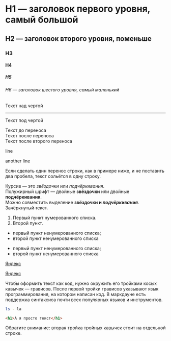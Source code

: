 # H1 — заголовок первого уровня, самый большой
## H2 — заголовок второго уровня, поменьше
### H3
#### H4
##### H5
###### H6 — заголовок шестого уровня, самый маленький

Текст над чертой

---

Текст под чертой 

Текст до переноса  
Текст после переноса <br>
Текст после второго переноса 

line

another line  

Если сделать один перенос строки, как в примере ниже, и не поставить два пробела, текст сольётся в одну строку.

Курсив — это *звёздочки* или _подчёркивания_.  
Полужирный шрифт — двойные **звёздочки** или двойные __подчёркивания__.  
Можно совместить выделение **звёздочки и _подчёркивания_**.  
~~Зачёркнутый текст.~~ 

1. Первый пункт нумерованного списка.
2. Второй пункт. 

* первый пункт ненумерованного списка;
* второй пункт ненумерованного списка

- первый пункт ненумерованного списка;
- второй пункт ненумерованного списка

[Яндекс](https://www.yandex.ru) 

[Яндекс](https://www.yandex.ru "Я Yandex!") 

Чтобы оформить текст как код, нужно окружить его тройками косых кавычек — грависов. После первой тройки грависов указывают язык программирования, на котором написан код. В маркдауне есть поддержка синтаксиса почти всех популярных языков и инструментов.  
```bash
ls - la
```
```html
<h1>А я просто текст</h1>
```  
Обратите внимание: вторая тройка тройных кавычек стоит на отдельной строке.